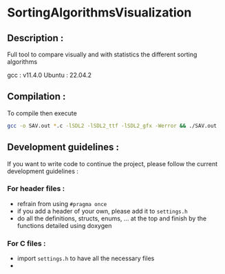# SortingAlgorithmsVisualization

## Description :
Full tool to compare visually and with statistics the different sorting algorithms

gcc : v11.4.0
Ubuntu : 22.04.2

## Compilation :
To compile then execute
```bash
gcc -o SAV.out *.c -lSDL2 -lSDL2_ttf -lSDL2_gfx -Werror && ./SAV.out
```
## Development guidelines :
If you want to write code to continue the project, please follow the current development guidelines :
### For header files :
* refrain from using ``#pragma once``
* if you add a header of your own, please add it to ``settings.h``
* do all the definitions, structs, enums, ... at the top and finish by the functions detailed using doxygen

### For C files :
* import ``settings.h`` to have all the necessary files 
* 